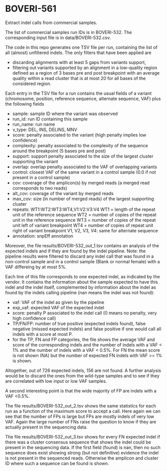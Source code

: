 # BOVERI-561
Extract indel calls from commercial samples.

The list of commercial samples run IDs is in BOVERI-532. The corresponding input
file is in data/BOVERI-532.csv.

The code in this repo generates one TSV file per run, containing the list of
all (almost) unfiltered indels. The only filters that have been applied are
- discarding alignments with at least 5 gaps from variants support,
- filtering out variants supported by an alignment in a low-quality region
  defined as a region of 3 bases pre and post breakpoint with an average quality
  within a read cluster that is at most 20 for all bases of the considered
  region.

Each entry in the TSV file for a run contains the usual fields of a variant
(chromosome, position, reference sequence, alternate sequence, VAF) plus the
following fields
- sample: sample ID where the variant was observed
- run_id: run ID containing this sample
- run_name: run name
- v_type: DEL, INS, DELINS, MNV
- score: penalty associated to the variant (high penalty implies low confidence)
- complexity: penalty associated to the complexity of the sequence around the
              breakpoint (5 bases pre and post)
- support: support penalty associated to the size of the largest cluster
           supporting the variant
- overlap: overlap penalty associated to the VAF of overlapping variants
- control: closest VAF of the same variant in a control sample (0.0 if not
           present in a control sample)
- cov: coverage of the amplicon(s) by merged reads (a merged read corresponds
       to two reads)
- alt_cov: coverage of the variant by merged reads
- max_cov: size (in number of merged reads) of the largest supporting cluster
- repeats: WT1:WT2:WT3:WT4,V1:V2:V3:V4
    WT1 = length of the repeat unit of the reference sequence
    WT2 = number of copies of the repeat unit in the reference sequence
    WT3 = number of copies of the repeat unit left of variant breakpoint
    WT4 = number of copies of repeat unit right of variant breakpoint
    V1, V2, V3,  V4: same for alternate sequence
- annotation: snpEff annotation

Moreover, the file results/BOVERI-532_out_1.tsv contains an analysis
of the expected indels and if they are found by the indel pipeline.
Note: the pipeline results were filtered to discard any indel call that was
found in a non-control sample and in a control sample (Blank or normal female)
with a VAF differeing by at most 5%.

Each line of this file corresponds to one expected indel, as indicated by the
vendor.
It contains the information about the sample expected to have this indel and the
indel itself, complemented by information about the indel as found by the
indels calling pipeline (nan means the indel was not found):
- vaf: VAF of the indel as given by the pipeline
- exp_vaf: expected VAF of the expected indel
- score: penalty P associated to the indel call (0 means no penalty, very high
  confidence call)
- TP/FN/FP: number of true positive (expected indels found), false negative
  (missed expected indels) and false positive if one would call all indels
  with a score at most P.
- for the TP, FN and FP categories, the file shows the average VAF and score of
  the corresponding indels and the number of indels with a VAF < 1% and the
  number of indels with a VAF < 0.5%. For FN the mean score is not shown (NA)
  but the number of expected FN indels with VAF >= 1% is shown.

Altogether, out of 726 expected indels, 156 are not found. A further analysis
would be to discard the ones from the wild-type samples and to see if they are
correlated with low input or low VAF samples.

A second interesting point is that the wide majority of FP are indels with a
VAF <0.5%.

The file results/BOVERI-532_out_2.tsv shows the same statistics for each run
as a function of the maximum score to accept a call. Here again we can see that
the number of FPs is large but FPs are mostly indels of very low VAF. Again the
large number of FNs raise the question to know if they are actually present in
the sequencing data.

The file results/BOVERI-532_out_3.tsv shows for every FN expected indel if there
was a cluster consensus sequence that shows the indel could be present in the
sequencing data. If the first field (found) is nan, then no such sequence does
exist showing strong (but not definitive) evidence the indel is not present in
the sequenced reads. Otherwise the amplicon and cluster ID where such a sequence
can be found is shown.
